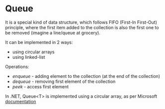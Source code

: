 # Queue
It is a special kind of data structure, which follows FIFO (First-In First-Out) principle, where the first item added to the collection is also the first one to be removed (imagine a line/queue at grocery).

It can be implemented in 2 ways:
- using circular arrays
- using linked-list


Operations:
- *enqueue* - adding element to the collection (at the end of the collection)
- *dequeue* - removing first element of the collection
- *peek* - access first element



In .NET, Queue\<T\>  is implemented using a circular array, as per Microsoft [documentation](https://learn.microsoft.com/en-us/dotnet/api/system.collections.generic.queue-1?view=net-8.0)
